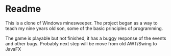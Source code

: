 # Readme

This is a clone of Windows minesweeper. The project began as a way to teach my nine years old son, some of the basic principles of programming.

The game is playable but not finished, it has a buggy response of the events and other bugs. Probably next step will be move from old AWT/Swing to JavaFX